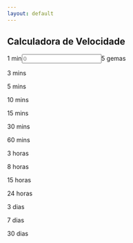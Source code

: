 ```yaml
---
layout: default
---
```


## Calculadora de Velocidade

<div class="pure-g">
    <div class="pure-u-1-3"><label>1 min</label><input type="text" placeholder="0"><span class="label label-pen">5 gemas</span></div>
    <div class="pure-u-1-3"><p>3 mins</p></div>
    <div class="pure-u-1-3"><p>5 mins</p></div>
    <div class="pure-u-1-3"><p>10 mins</p></div>
    <div class="pure-u-1-3"><p>15 mins</p></div>
    <div class="pure-u-1-3"><p>30 mins</p></div>
    <div class="pure-u-1-3"><p>60 mins</p></div>
    <div class="pure-u-1-3"><p>3 horas</p></div>
    <div class="pure-u-1-3"><p>8 horas</p></div>
    <div class="pure-u-1-3"><p>15 horas</p></div>
    <div class="pure-u-1-3"><p>24 horas</p></div>
    <div class="pure-u-1-3"><p>3 dias</p></div>
    <div class="pure-u-1-3"><p>7 dias</p></div>
    <div class="pure-u-1-3"><p>30 dias</p></div>
</div>
